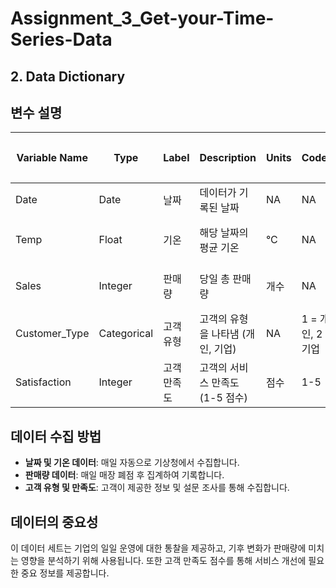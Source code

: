 # Assignment_3_Get-your-Time-Series-Data

## 2. Data Dictionary

## 변수 설명

| Variable Name         | Type       | Label         | Description                                            | Units | Codes                | 결측값 처리    | Source      |
|----------------|------------|----------------|-------------------------------------------------|------|--------------------------|----------------|-----------------|
| Date           | Date       | 날짜           | 데이터가 기록된 날짜                            | NA   | NA                       | 없음           | 내부 데이터     |
| Temp           | Float      | 기온           | 해당 날짜의 평균 기온                            | °C   | NA                       | -99 = 결측     | 기상청           |
| Sales          | Integer    | 판매량         | 당일 총 판매량                                   | 개수 | NA                       | 0 = 판매 없음  | 판매 데이터      |
| Customer_Type  | Categorical| 고객 유형       | 고객의 유형을 나타냄 (개인, 기업)                  | NA   | 1 = 개인, 2 = 기업        | NA             | 고객 데이터베이스|
| Satisfaction   | Integer    | 고객 만족도     | 고객의 서비스 만족도 (1-5 점수)                   | 점수 | 1-5                       | NA             | 설문 조사        |

## 데이터 수집 방법

- **날짜 및 기온 데이터**: 매일 자동으로 기상청에서 수집합니다.
- **판매량 데이터**: 매일 매장 폐점 후 집계하여 기록합니다.
- **고객 유형 및 만족도**: 고객이 제공한 정보 및 설문 조사를 통해 수집합니다.

## 데이터의 중요성

이 데이터 세트는 기업의 일일 운영에 대한 통찰을 제공하고, 기후 변화가 판매량에 미치는 영향을 분석하기 위해 사용됩니다. 또한 고객 만족도 점수를 통해 서비스 개선에 필요한 중요 정보를 제공합니다.

